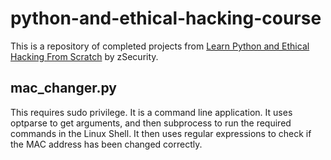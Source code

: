 # python-and-ethical-hacking-course
This is a repository of completed projects from [Learn Python and Ethical Hacking From Scratch](https://www.udemy.com/course/learn-python-and-ethical-hacking-from-scratch/) by zSecurity.

## mac_changer.py
This requires sudo privilege. It is a command line application. It uses optparse to get arguments, and then subprocess to run the required commands in the Linux Shell. It then uses regular expressions to check if the MAC address has been changed correctly. 
